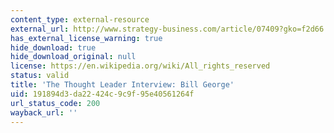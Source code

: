 ```yaml
---
content_type: external-resource
external_url: http://www.strategy-business.com/article/07409?gko=f2d66
has_external_license_warning: true
hide_download: true
hide_download_original: null
license: https://en.wikipedia.org/wiki/All_rights_reserved
status: valid
title: 'The Thought Leader Interview: Bill George'
uid: 191894d3-da22-424c-9c9f-95e40561264f
url_status_code: 200
wayback_url: ''
---
```

